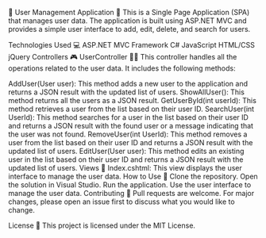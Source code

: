 🌟 User Management Application 🌟
This is a Single Page Application (SPA) that manages user data. The application is built using ASP.NET MVC and provides a simple user interface to add, edit, delete, and search for users.

Technologies Used 💻
ASP.NET MVC Framework
C#
JavaScript
HTML/CSS
jQuery
Controllers 🎮
UserController 🙋‍♂️
This controller handles all the operations related to the user data. It includes the following methods:

AddUser(User user): This method adds a new user to the application and returns a JSON result with the updated list of users.
ShowAllUser(): This method returns all the users as a JSON result.
GetUserById(int userId): This method retrieves a user from the list based on their user ID.
SearchUser(int UserId): This method searches for a user in the list based on their user ID and returns a JSON result with the found user or a message indicating that the user was not found.
RemoveUser(int UserId): This method removes a user from the list based on their user ID and returns a JSON result with the updated list of users.
EditUser(User user): This method edits an existing user in the list based on their user ID and returns a JSON result with the updated list of users.
Views 👀
Index.cshtml: This view displays the user interface to manage the user data.
How to Use 🚀
Clone the repository.
Open the solution in Visual Studio.
Run the application.
Use the user interface to manage the user data.
Contributing 👥
Pull requests are welcome. For major changes, please open an issue first to discuss what you would like to change.

License 📝
This project is licensed under the MIT License.
